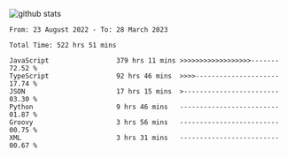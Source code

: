 
![github stats](https://github-readme-stats.vercel.app/api?username=realmahd1&show_icons=true&theme=codeSTACKr&hide_rank=true&count_private=true)

<!--START_SECTION:waka-->

```text
From: 23 August 2022 - To: 28 March 2023

Total Time: 522 hrs 51 mins

JavaScript                 379 hrs 11 mins >>>>>>>>>>>>>>>>>>-------   72.52 %
TypeScript                 92 hrs 46 mins  >>>>---------------------   17.74 %
JSON                       17 hrs 15 mins  >------------------------   03.30 %
Python                     9 hrs 46 mins   -------------------------   01.87 %
Groovy                     3 hrs 56 mins   -------------------------   00.75 %
XML                        3 hrs 31 mins   -------------------------   00.67 %
```

<!--END_SECTION:waka-->
